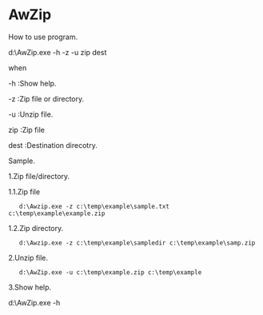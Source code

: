 # AwZip

How to use program.


 d:\AwZip.exe -h -z -u zip dest
 
 
 when

  -h    :Show help.

  -z    :Zip file or directory.

  -u    :Unzip file.

   zip  :Zip file

   dest :Destination direcotry.



 Sample.

 1.Zip file/directory.

   1.1.Zip file

       d:\Awzip.exe -z c:\temp\example\sample.txt c:\temp\example\example.zip

   1.2.Zip directory.

       d:\Awzip.exe -z c:\temp\example\sampledir c:\temp\example\samp.zip


 2.Unzip file.
       
       d:\AwZip.exe -u c:\temp\example.zip c:\temp\example

 3.Show help.

   d:\AwZip.exe -h

